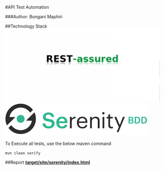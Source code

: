 #API Test Automation

###Author: Bongani Maphiri

##Technology Stack
![](src/main/resources/images/restassured.png)
</br>
![](src/main/resources/images/serenitbdd.png)



To Execute all tests, use the below maven command

```
mvn clean verify
```

##Report
[**target/site/serenity/index.html**](target/site/serenity/index.html)